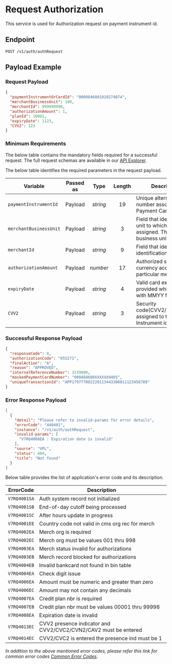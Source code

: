 # Request Authorization 

This service is used for Authorization request on payment instrument id.

## Endpoint

`POST /v1/auth/authRequest`

## Payload Example

### Request Payload

```json
{
  "paymentInstrumentOrCardId": "0009846801010274074",
  "merchantBusinessUnit": 100,
  "merchantId": 999999998,
  "authorizationAmount": 1,
  "planId": 10001,
  "expiryDate": 1123,
  "CVV2": 123
}
```

### Minimum Requirements

The below table contains the mandatory fields required for a successful request. The full request schemas are available in our [API Explorer](../api/?type=post&path=/v1/auth/authRequest).

The below table identifies the required parameters in the request payload.

| Variable | Passed as | Type | Length | Description/Values |
| -------- | :-------: | :--: | :------------: | ------------------ |
| `paymentInstrumentId` | Payload | *string* | 19 | Unique alternate identification number associated with Payment Card Number. |
| `merchantBusinessUnit` | Payload | *string* | 3 | Field that identifies the business unit to which the store is assigned. The values for the business unit are 001–998. |
| `merchantId` | Payload | *string* | 9 | Field that identifies the store identification number. |
| `authorizationAmount` | Payload | *number* | 17 | Authorized sales amount in the currency accepted by the particular merchant. |
| `expiryDate` | Payload | *string* | 4 | Valid card expire date should be provided which is of 4 character with MMYY format. |
| `CVV2` | Payload | *string* | 3 | Security code(CVV2/CVC2/CAV2/CVN2) assigned to the payment Instrument id. |

### Successful Response Payload

```json
{
  "responseCode": 0,
  "authorizationCode": "055271",
  "finalAction": "A",
  "reason": "APPROVED",
  "internalReferenceNumber": 3239000,
  "maskedPaymentCardNumber": "000484680XXXXXX9405",
  "uniqueTransactionId": "APP179777002220113443300011123456789"
}
```

### Error Response Payload

```json
[
  {
    "detail": "Please refer to invalid-params for error details",
    "errorCode": "440401",
    "instance": "/v1/auth/authRequest",
    "invalid-params": [
      "V7RQ4008EA : Expiration date is invalid"
    ],
    "source": "VPL",
    "status": 404,
    "title": "Not found"
  }
]
```

Below table provides the list of application's error code and its description.

| ErrorCode |  Description |
| --------  | ------------------ |
|`V7RQ4001SA` | Auth system record not initialized |
|`V7RQ4001SB` | End-of-day cutoff being processed | 
|`V7RQ4001SC` | After hours update in progress |
|`V7RQ4001EE` | Country code not valid in cms org rec for merch |
|`V7RQ4002EA` | Merch org is required |                                             
|`V7RQ4002EC` | Merch org must be values 001 thru 998 | 
|`V7RQ4003EA` | Merch status invalid for authorizations |
|`V7RQ4003EB` | Merch record blocked for authorizations | 
|`V7RQ4004EB` | Invalid bankcard not found in bin table |                          
|`V7RQ4004EA` | Check digit issue |                                                 
|`V7RQ4006EA` | Amount must be numeric and greater than zero |
|`V7RQ4006EC` | Amount may not contain any decimals | 
|`V7RQ4007EA` | Credit plan nbr is required |
|`V7RQ4007EB` | Credit plan nbr must be values 00001 thru 99998 | 
|`V7RQ4008EA` | Expiration date is invalid |
|`V7RQ4013EC` | CVV2 presence indicator and CVV2/CVC2/CVN2/CAV2 must be entered | 
|`V7RQ4014EC` | CVV2/CVC2 is entered the presence ind must be 1 |   

*In addition to the above mentioned error codes, please refer this link for common error codes [Common Error Codes](?path=docs/Common_Error_Code.md).*